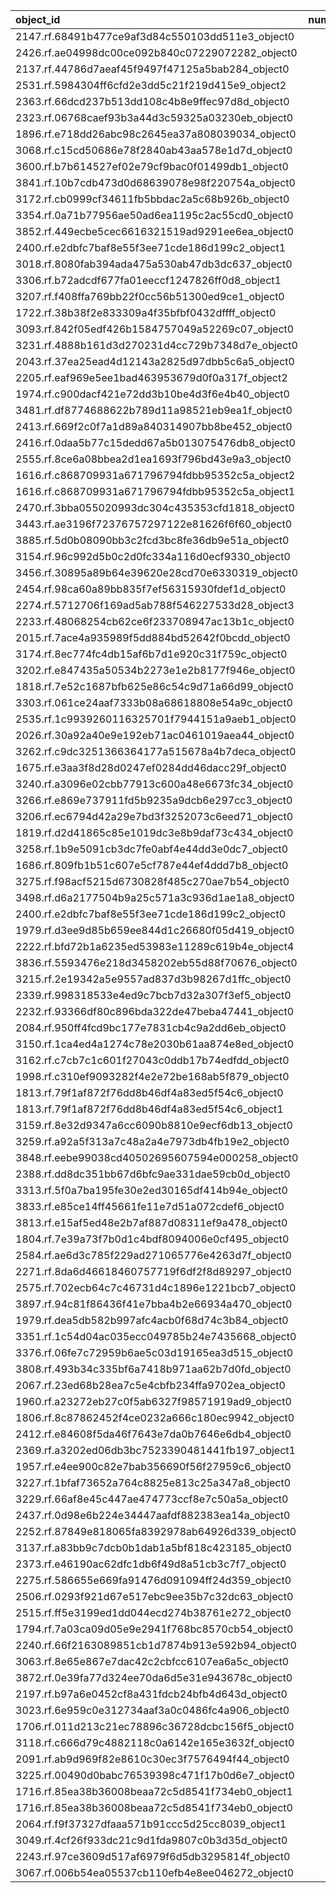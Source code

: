 | object_id                                        |   num_queries |   top1_rate |   top5_rate |   mean_rank |   median_rank |
|:-------------------------------------------------|--------------:|------------:|------------:|------------:|--------------:|
| 2147.rf.68491b477ce9af3d84c550103dd511e3_object0 |             1 |         1   |         1   |      1      |           1   |
| 2426.rf.ae04998dc00ce092b840c07229072282_object0 |             1 |         1   |         1   |      1      |           1   |
| 2137.rf.44786d7aeaf45f9497f47125a5bab284_object0 |             1 |         1   |         1   |      1      |           1   |
| 2531.rf.5984304ff6cfd2e3dd5c21f219d415e9_object2 |             1 |         1   |         1   |      1      |           1   |
| 2363.rf.66dcd237b513dd108c4b8e9ffec97d8d_object0 |             1 |         1   |         1   |      1      |           1   |
| 2323.rf.06768caef93b3a44d3c59325a03230eb_object0 |             1 |         1   |         1   |      1      |           1   |
| 1896.rf.e718dd26abc98c2645ea37a808039034_object0 |             2 |         0.5 |         1   |      1.5    |           1.5 |
| 3068.rf.c15cd50686e78f2840ab43aa578e1d7d_object0 |             3 |         0   |         0   |     52.3333 |          22   |
| 3600.rf.b7b614527ef02e79cf9bac0f01499db1_object0 |             3 |         0   |         0   |     40      |          44   |
| 3841.rf.10b7cdb473d0d68639078e98f220754a_object0 |             3 |         0   |         0   |     21      |          15   |
| 3172.rf.cb0999cf34611fb5bbdac2a5c68b926b_object0 |             2 |         0   |         0.5 |     14      |          14   |
| 3354.rf.0a71b77956ae50ad6ea1195c2ac55cd0_object0 |             2 |         0   |         0   |     84      |          84   |
| 3852.rf.449ecbe5cec6616321519ad9291ee6ea_object0 |             2 |         0   |         0   |     52.5    |          52.5 |
| 2400.rf.e2dbfc7baf8e55f3ee71cde186d199c2_object1 |             2 |         0   |         0   |     13.5    |          13.5 |
| 3018.rf.8080fab394ada475a530ab47db3dc637_object0 |             2 |         0   |         0   |     10.5    |          10.5 |
| 3306.rf.b72adcdf677fa01eeccf1247826ff0d8_object1 |             2 |         0   |         0   |     87      |          87   |
| 3207.rf.f408ffa769bb22f0cc56b51300ed9ce1_object0 |             2 |         0   |         0   |    144      |         144   |
| 1722.rf.38b38f2e833309a4f35bfbf0432dffff_object0 |             1 |         0   |         1   |      2      |           2   |
| 3093.rf.842f05edf426b1584757049a52269c07_object0 |             1 |         0   |         1   |      3      |           3   |
| 3231.rf.4888b161d3d270231d4cc729b7348d7e_object0 |             1 |         0   |         0   |     28      |          28   |
| 2043.rf.37ea25ead4d12143a2825d97dbb5c6a5_object0 |             1 |         0   |         1   |      3      |           3   |
| 2205.rf.eaf969e5ee1bad463953679d0f0a317f_object2 |             1 |         0   |         0   |    145      |         145   |
| 1974.rf.c900dacf421e72dd3b10be4d3f6e4b40_object0 |             1 |         0   |         0   |     11      |          11   |
| 3481.rf.df8774688622b789d11a98521eb9ea1f_object0 |             1 |         0   |         0   |     46      |          46   |
| 2413.rf.669f2c0f7a1d89a840314907bb8be452_object0 |             1 |         0   |         0   |     82      |          82   |
| 2416.rf.0daa5b77c15dedd67a5b013075476db8_object0 |             1 |         0   |         0   |     32      |          32   |
| 2555.rf.8ce6a08bbea2d1ea1693f796bd43e9a3_object0 |             1 |         0   |         1   |      3      |           3   |
| 1616.rf.c868709931a671796794fdbb95352c5a_object2 |             1 |         0   |         0   |     29      |          29   |
| 1616.rf.c868709931a671796794fdbb95352c5a_object1 |             1 |         0   |         0   |     30      |          30   |
| 2470.rf.3bba055020993dc304c435353cfd1818_object0 |             1 |         0   |         0   |     78      |          78   |
| 3443.rf.ae3196f72376757297122e81626f6f60_object0 |             1 |         0   |         0   |     35      |          35   |
| 3885.rf.5d0b08090bb3c2fcd3bc8fe36db9e51a_object0 |             1 |         0   |         0   |     13      |          13   |
| 3154.rf.96c992d5b0c2d0fc334a116d0ecf9330_object0 |             1 |         0   |         0   |     10      |          10   |
| 3456.rf.30895a89b64e39620e28cd70e6330319_object0 |             1 |         0   |         0   |     38      |          38   |
| 2454.rf.98ca60a89bb835f7ef56315930fdef1d_object0 |             1 |         0   |         0   |     32      |          32   |
| 2274.rf.5712706f169ad5ab788f546227533d28_object3 |             1 |         0   |         0   |     59      |          59   |
| 2233.rf.48068254cb62ce6f233708947ac13b1c_object0 |             1 |         0   |         0   |     24      |          24   |
| 2015.rf.7ace4a935989f5dd884bd52642f0bcdd_object0 |             1 |         0   |         0   |      6      |           6   |
| 3174.rf.8ec774fc4db15af6b7d1e920c31f759c_object0 |             1 |         0   |         0   |     86      |          86   |
| 3202.rf.e847435a50534b2273e1e2b8177f946e_object0 |             1 |         0   |         0   |      6      |           6   |
| 1818.rf.7e52c1687bfb625e86c54c9d71a66d99_object0 |             1 |         0   |         0   |     32      |          32   |
| 3303.rf.061ce24aaf7333b08a68618808e54a9c_object0 |             1 |         0   |         0   |     48      |          48   |
| 2535.rf.1c9939260116325701f7944151a9aeb1_object0 |             1 |         0   |         0   |     38      |          38   |
| 2026.rf.30a92a40e9e192eb71ac0461019aea44_object0 |             1 |         0   |         0   |     13      |          13   |
| 3262.rf.c9dc3251366364177a515678a4b7deca_object0 |             1 |         0   |         0   |     52      |          52   |
| 1675.rf.e3aa3f8d28d0247ef0284dd46dacc29f_object0 |             1 |         0   |         0   |     12      |          12   |
| 3240.rf.a3096e02cbb77913c600a48e6673fc34_object0 |             1 |         0   |         0   |     75      |          75   |
| 3266.rf.e869e737911fd5b9235a9dcb6e297cc3_object0 |             1 |         0   |         0   |     67      |          67   |
| 3206.rf.ec6794d42a29e7bd3f3252073c6eed71_object0 |             1 |         0   |         0   |     22      |          22   |
| 1819.rf.d2d41865c85e1019dc3e8b9daf73c434_object0 |             1 |         0   |         0   |    102      |         102   |
| 3258.rf.1b9e5091cb3dc7fe0abf4e44dd3e0dc7_object0 |             1 |         0   |         0   |     47      |          47   |
| 1686.rf.809fb1b51c607e5cf787e44ef4ddd7b8_object0 |             1 |         0   |         0   |     51      |          51   |
| 3275.rf.f98acf5215d6730828f485c270ae7b54_object0 |             1 |         0   |         0   |     56      |          56   |
| 3498.rf.d6a2177504b9a25c571a3c936d1ae1a8_object0 |             1 |         0   |         0   |     70      |          70   |
| 2400.rf.e2dbfc7baf8e55f3ee71cde186d199c2_object0 |             1 |         0   |         0   |     72      |          72   |
| 1979.rf.d3ee9d85b659ee844d1c26680f05d419_object0 |             1 |         0   |         0   |     61      |          61   |
| 2222.rf.bfd72b1a6235ed53983e11289c619b4e_object4 |             1 |         0   |         0   |     49      |          49   |
| 3836.rf.5593476e218d3458202eb55d88f70676_object0 |             1 |         0   |         0   |     42      |          42   |
| 3215.rf.2e19342a5e9557ad837d3b98267d1ffc_object0 |             1 |         0   |         1   |      3      |           3   |
| 2339.rf.998318533e4ed9c7bcb7d32a307f3ef5_object0 |             1 |         0   |         0   |     42      |          42   |
| 2232.rf.93366df80c896bda322de47beba47441_object0 |             1 |         0   |         0   |     19      |          19   |
| 2084.rf.950ff4fcd9bc177e7831cb4c9a2dd6eb_object0 |             1 |         0   |         0   |     39      |          39   |
| 3150.rf.1ca4ed4a1274c78e2030b61aa874e8ed_object0 |             1 |         0   |         0   |     48      |          48   |
| 3162.rf.c7cb7c1c601f27043c0ddb17b74edfdd_object0 |             1 |         0   |         0   |     83      |          83   |
| 1998.rf.c310ef9093282f4e2e72be168ab5f879_object0 |             1 |         0   |         0   |     19      |          19   |
| 1813.rf.79f1af872f76dd8b46df4a83ed5f54c6_object0 |             1 |         0   |         0   |     93      |          93   |
| 1813.rf.79f1af872f76dd8b46df4a83ed5f54c6_object1 |             1 |         0   |         0   |     29      |          29   |
| 3159.rf.8e32d9347a6cc6090b8810e9ecf6db13_object0 |             1 |         0   |         0   |     24      |          24   |
| 3259.rf.a92a5f313a7c48a2a4e7973db4fb19e2_object0 |             1 |         0   |         0   |     56      |          56   |
| 3848.rf.eebe99038cd40502695607594e000258_object0 |             1 |         0   |         0   |    120      |         120   |
| 2388.rf.dd8dc351bb67d6bfc9ae331dae59cb0d_object0 |             1 |         0   |         0   |     14      |          14   |
| 3313.rf.5f0a7ba195fe30e2ed30165df414b94e_object0 |             1 |         0   |         1   |      2      |           2   |
| 3833.rf.e85ce14ff45661fe11e7d51a072cdef6_object0 |             1 |         0   |         0   |      8      |           8   |
| 3813.rf.e15af5ed48e2b7af887d08311ef9a478_object0 |             1 |         0   |         0   |     96      |          96   |
| 1804.rf.7e39a73f7b0d1c4bdf8094006e0cf495_object0 |             1 |         0   |         0   |     27      |          27   |
| 2584.rf.ae6d3c785f229ad271065776e4263d7f_object0 |             1 |         0   |         0   |    140      |         140   |
| 2271.rf.8da6d46618460757719f6df2f8d89297_object0 |             1 |         0   |         0   |     32      |          32   |
| 2575.rf.702ecb64c7c46731d4c1896e1221bcb7_object0 |             1 |         0   |         0   |     90      |          90   |
| 3897.rf.94c81f86436f41e7bba4b2e66934a470_object0 |             1 |         0   |         0   |     38      |          38   |
| 1979.rf.dea5db582b997afc4acb0f68d74c3b84_object0 |             1 |         0   |         0   |     58      |          58   |
| 3351.rf.1c54d04ac035ecc049785b24e7435668_object0 |             1 |         0   |         0   |     22      |          22   |
| 3376.rf.06fe7c72959b6ae5c03d19165ea3d515_object0 |             1 |         0   |         0   |     23      |          23   |
| 3808.rf.493b34c335bf6a7418b971aa62b7d0fd_object0 |             1 |         0   |         0   |     54      |          54   |
| 2067.rf.23ed68b28ea7c5e4cbfb234ffa9702ea_object0 |             1 |         0   |         0   |     14      |          14   |
| 1960.rf.a23272eb27c0f5ab6327f98571919ad9_object0 |             1 |         0   |         0   |      6      |           6   |
| 1806.rf.8c87862452f4ce0232a666c180ec9942_object0 |             1 |         0   |         0   |      8      |           8   |
| 2412.rf.e84608f5da46f7643e7da0b7646e6db4_object0 |             1 |         0   |         0   |      8      |           8   |
| 2369.rf.a3202ed06db3bc7523390481441fb197_object1 |             1 |         0   |         0   |     70      |          70   |
| 1957.rf.e4ee900c82e7bab356690f56f27959c6_object0 |             1 |         0   |         0   |      8      |           8   |
| 3227.rf.1bfaf73652a764c8825e813c25a347a8_object0 |             1 |         0   |         0   |     58      |          58   |
| 3229.rf.66af8e45c447ae474773ccf8e7c50a5a_object0 |             1 |         0   |         0   |     42      |          42   |
| 2437.rf.0d98e6b224e34447aafdf882383ea14a_object0 |             1 |         0   |         0   |     93      |          93   |
| 2252.rf.87849e818065fa8392978ab64926d339_object0 |             1 |         0   |         0   |     19      |          19   |
| 3137.rf.a83bb9c7dcb0b1dab1a5bf818c423185_object0 |             1 |         0   |         0   |     16      |          16   |
| 2373.rf.e46190ac62dfc1db6f49d8a51cb3c7f7_object0 |             1 |         0   |         1   |      5      |           5   |
| 2275.rf.586655e669fa91476d091094ff24d359_object0 |             1 |         0   |         1   |      4      |           4   |
| 2506.rf.0293f921d67e517ebc9ee35b7c32dc63_object0 |             1 |         0   |         0   |      8      |           8   |
| 2515.rf.ff5e3199ed1dd044ecd274b38761e272_object0 |             1 |         0   |         1   |      5      |           5   |
| 1794.rf.7a03ca09d05e9e2941f768bc8570cb54_object0 |             1 |         0   |         0   |    139      |         139   |
| 2240.rf.66f2163089851cb1d7874b913e592b94_object0 |             1 |         0   |         0   |      6      |           6   |
| 3063.rf.8e65e867e7dac42c2cbfcc6107ea6a5c_object0 |             1 |         0   |         0   |     28      |          28   |
| 3872.rf.0e39fa77d324ee70da6d5e31e943678c_object0 |             1 |         0   |         0   |     31      |          31   |
| 2197.rf.b97a6e0452cf8a431fdcb24bfb4d643d_object0 |             1 |         0   |         0   |     13      |          13   |
| 3023.rf.6e959c0e312734aaf3a0c0486fc4a906_object0 |             1 |         0   |         0   |     10      |          10   |
| 1706.rf.011d213c21ec78896c36728dcbc156f5_object0 |             1 |         0   |         0   |     43      |          43   |
| 3118.rf.c666d79c4882118c0a6142e165e3632f_object0 |             1 |         0   |         0   |     22      |          22   |
| 2091.rf.ab9d969f82e8610c30ec3f7576494f44_object0 |             1 |         0   |         0   |     59      |          59   |
| 3225.rf.00490d0babc76539398c471f17b0d6e7_object0 |             1 |         0   |         0   |     26      |          26   |
| 1716.rf.85ea38b36008beaa72c5d8541f734eb0_object1 |             1 |         0   |         0   |      8      |           8   |
| 1716.rf.85ea38b36008beaa72c5d8541f734eb0_object0 |             1 |         0   |         1   |      3      |           3   |
| 2064.rf.f9f37327dfaaa571b91ccc5d25cc8039_object1 |             1 |         0   |         0   |     87      |          87   |
| 3049.rf.4cf26f933dc21c9d1fda9807c0b3d35d_object0 |             1 |         0   |         0   |     72      |          72   |
| 2243.rf.97ce3609d517af6979f6d5db3295814f_object0 |             1 |         0   |         0   |      9      |           9   |
| 3067.rf.006b54ea05537cb110efb4e8ee046272_object0 |             1 |         0   |         0   |     56      |          56   |